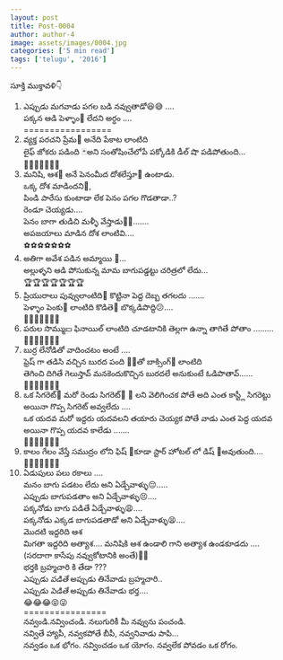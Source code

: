 ```yaml
---
layout: post
title: Post-0004
author: author-4
image: assets/images/0004.jpg
categories: ['5 min read']
tags: ['telugu', '2016']
---
```

సూక్తి ముక్తావళి👇  <br>
 1. ఎప్పుడు మగవాడు పగల బడి నవ్వుతాడో😆😅 ....  <br>
 పక్కన ఆడి పెళ్ళాం🙍 లేదని అర్ధం ....  <br>
 =================  <br>
 2. వ్యక్త పరచని ప్రేమ💌 అనేది పేకాట లాంటిది  <br>
 లైఫ్ జోకరు పడింది 🃏అని సంతోషించేలోపే పక్కోడికి డీల్ షొ పడిపోతుంది...  <br>
 🙌🙌🙌🙌🙌🙌🙌  <br>
 3. మనిషి, ఆశ👻 అనే పెనంమీద దోశలేస్తూ🍳 ఉంటాడు.  <br>
 ఒక్క దోశ మాడిందని🍪,  <br>
 పిండి పారేసు కుంటాడా లేక పెనం పగల గొడతాడా..?  <br>
 రెండూ చెయ్యడు....  <br>
 పెనం బాగా తుడిచి మళ్ళీ వేస్తాడు🍳🍳.......  <br>
 అపజయాలు మాడిన దోశ లాంటివి....  <br>
 ⚽⚽⚽⚽⚽⚽⚽  <br>
 4. అతిగా అవేశ పడిన అమ్మాయి 🙅...  <br>
 అల్లుళ్ళని ఆడి పోసుకున్న మామ బాగుపడ్డట్టు చరిత్రలో లేదు...  <br>
 🏆🏆🏆🏆🏆🏆🏆  <br>
 5. ప్రియురాలు పువ్వులాంటిది🌷 కొట్టినా పెద్ద దెబ్బ తగలదు .......  <br>
 పెళ్ళాం పెంకు📏 లాంటిది కొడితె👊 బొక్కడిపొద్ది😕....  <br>
 🎻🎻🎻🎻🎻🎻🎻  <br>
 6. పరుల సొమ్ము💴 ఫినాయిల్ లాంటిది చూడటానికి తెల్లగా ఉన్నా తాగితే పోతాం .........  <br>
 🌽🌽🌽🌽🌽🌽🌽  <br>
 7. బుర్ర లేనోడితో వాదించటం అంటే ....  <br>
 ఫ్రెష్ గా తడిసి వచ్చిన బురద పంది 🐷🐖తో బాక్సింగ్👊 లాంటిది  <br>
 తెగించి దిగితే గెలుస్తావ్ మనకెందుకొచ్చిన బురదలే అనుకుంటే ఓడిపొతావ్......  <br>
 🍓🍓🍓🍓🍓🍓🍓  <br>
 8. ఒక సిగరెట్🚬 మరో రెండు సిగరెట్🚬 🚬 లని వెలిగించక పోతే అది ఎంత కాస్ట్లీ సిగరెట్టు అయినా గొప్ప సిగరెట్ అవ్వలేదు ....  <br>
 ఒక యదవ మరో ఇద్దరు యదవలని తయారు చెయ్యక పోతే వాడు ఎంత పెద్ద యదవ అయినా గొప్ప యదవ కాలేడు .......  <br>
 🍊🍊🍊🍊🍊🍊🍊  <br>
 9. కాలం గేలం వేస్తే సముద్రం లోని ఫిష్ 🐠కూడా స్టార్ హోటల్ లో డిష్ 🐡అవుతుంది....  <br>
 🍆🍆🍆🍆🍆🍆🍆  <br>
 10. ఏడుపులు పలు రకాలు ....  <br>
 మనం బాగు పడటం లేదు అని ఏడ్చేవాళ్ళు😔.....  <br>
 ఎప్పుడు బాగుపడతాం అని ఏడ్చేవాళ్ళు😣....  <br>
 పక్కనోడు బాగు పడితే ఏడ్చేవాళ్ళు😩....  <br>
 పక్కనోడు ఎక్కడ బాగుపడతాడో అని ఏడ్చేవాళ్ళు😫....  <br>
 మొదటి ఇద్దరిది ఆశ  <br>
 మిగతా ఇద్దరిది అత్యాశ.... మనిషికి ఆశ ఉండాలి గాని అత్యాశ ఉండకూడదు ....  <br>
 (సరదాగా కాసేపు నవ్వుకోటానికి అంతే)🙏😊  <br>
 భర్తకి బ్రహ్మచారి కి తేడా ???  <br>
 ఎప్పుడు *పడితే* అప్పుడు తినేవాడు బ్రహ్మచారి..  <br>
 ఎప్పుడు *పెడితే* అప్పుడు తినేవాడు భర్త....  <br>
 😂😂😂😝😜  <br>
 ================  <br>
 నవ్వండి.నవ్వించండి. నలుగురికీ మీ నవ్వును పంచండి.  <br>
 నవ్వితే హ్యాపీ, నవ్వకపోతే బీపీ, నవ్వనివాడు పాపి...  <br>
 నవ్వడం ఒక భోగం. నవ్వించడం ఒక యోగం. నవ్వలేక పోవడం ఒక రోగం.